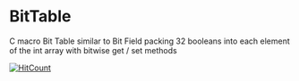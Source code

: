 # BitTable
C macro Bit Table similar to Bit Field packing 32 booleans into each element of the int array with bitwise get / set methods


[![HitCount](http://hits.dwyl.io/me4tw/bittable.svg)](http://hits.dwyl.io/me4tw/bittable)

